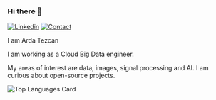 ### Hi there 👋

[![Linkedin](https://img.shields.io/badge/linkedin-%230077B5.svg?&style=for-the-badge&logo=linkedin&logoColor=white)](mailto:ardtez@gmail.com)
[![Contact](https://img.shields.io/badge/CONTACT-GMAIL-blue?style=for-the-badge&logo=gmail&logoColor=white)](mailto:bariscankurtkaya@gmail.com)


I am Arda Tezcan 

I am working as a Cloud Big Data engineer.

My areas of interest are data, images, signal processing and AI. I am curious about open-source projects.

![Top Languages Card](https://github-readme-stats.vercel.app/api/top-langs/?username=ardatezcan1)


<!--
**ardatezcan1/ardatezcan1** is a ✨ _special_ ✨ repository because its `README.md` (this file) appears on your GitHub profile.

Here are some ideas to get you started:

- 🔭 I’m currently working on ...
- 🌱 I’m currently learning ...
- 👯 I’m looking to collaborate on ...
- 🤔 I’m looking for help with ...
- 💬 Ask me about ...
- 📫 How to reach me: ...
- 😄 Pronouns: ...
- ⚡ Fun fact: ...
-->
